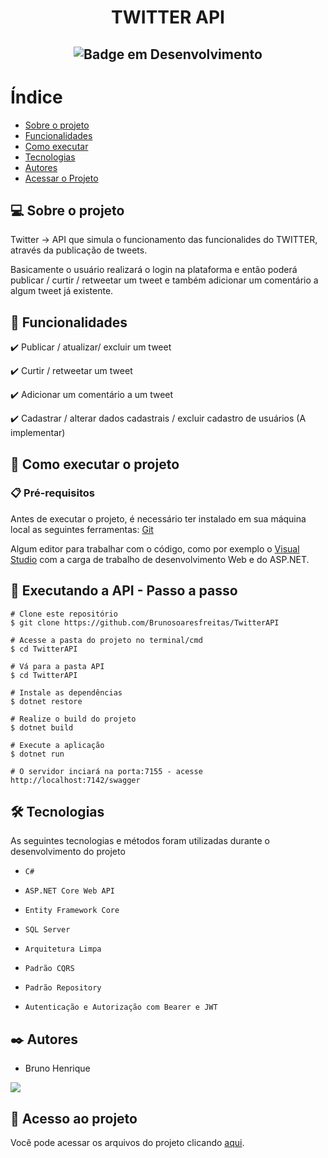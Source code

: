 # <h1 align="center"> TWITTER API </h1>

## <p align="center">![Badge em Desenvolvimento](http://img.shields.io/static/v1?label=STATUS&message=FINALIZADO&color=RED&style=for-the-badge)</p>

# Índice 

* [Sobre o projeto](#-sobre-o-projeto)
* [Funcionalidades](#-funcionalidades)
* [Como executar](#-como-executar-o-projeto)
* [Tecnologias](https://github.com/Brunosoaresfreitas/DevFreela/blob/main/README.md#%EF%B8%8F-tecnologias)
* [Autores](https://github.com/Brunosoaresfreitas/DevFreela/blob/main/README.md#%EF%B8%8F-autores)
* [Acessar o Projeto](#-acesso-ao-projeto)

## 💻 Sobre o projeto

Twitter -> API que simula o funcionamento das funcionalides do TWITTER, através da publicação de tweets.

Basicamente o usuário realizará o login na plataforma e então poderá publicar / curtir / retweetar um tweet e também adicionar um comentário a algum tweet já existente.

## 🎯 Funcionalidades

✔️ Publicar / atualizar/ excluir um tweet

✔️ Curtir / retweetar um tweet

✔️ Adicionar um comentário a um tweet

✔️ Cadastrar / alterar dados cadastrais / excluir cadastro de usuários (A implementar)


## 🚀 Como executar o projeto

### 📋 Pré-requisitos

Antes de executar o projeto, é necessário ter instalado em sua máquina local as seguintes ferramentas: [Git](https://git-scm.com/)

Algum editor para trabalhar com o código, como por exemplo o [Visual Studio](https://visualstudio.microsoft.com/pt-br/) com a carga de trabalho de desenvolvimento Web e do ASP.NET.


## 🎲 Executando a API - Passo a passo

```
# Clone este repositório
$ git clone https://github.com/Brunosoaresfreitas/TwitterAPI

# Acesse a pasta do projeto no terminal/cmd
$ cd TwitterAPI

# Vá para a pasta API
$ cd TwitterAPI

# Instale as dependências
$ dotnet restore

# Realize o build do projeto
$ dotnet build

# Execute a aplicação 
$ dotnet run

# O servidor inciará na porta:7155 - acesse http://localhost:7142/swagger
```

## 🛠️ Tecnologias

As seguintes tecnologias e métodos foram utilizadas durante o desenvolvimento do projeto

- ``C#``

- ``ASP.NET Core Web API``

- ``Entity Framework Core``

- ``SQL Server``

- ``Arquitetura Limpa``

- ``Padrão CQRS``

- ``Padrão Repository``

- ``Autenticação e Autorização com Bearer e JWT``


## ✒️ Autores
- Bruno Henrique

<a href="https://www.linkedin.com/in/bruno-henrique-soares-de-freitas-32ab85243/" target="_blank"><img src="https://img.shields.io/badge/-LinkedIn-%230077B5?style=for-the-badge&logo=linkedin&logoColor=white" target="_blank"></a>   

## 📁 Acesso ao projeto
Você pode acessar os arquivos do projeto clicando [aqui](https://github.com/Brunosoaresfreitas/TwitterAPI).

